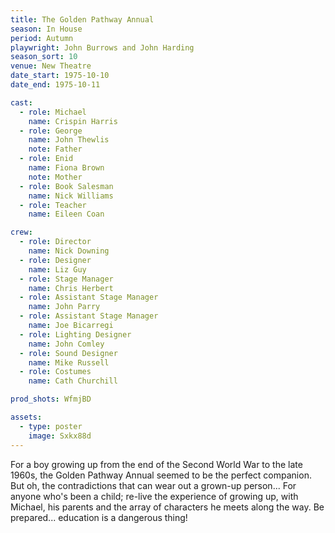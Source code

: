 ```yaml
---
title: The Golden Pathway Annual
season: In House
period: Autumn
playwright: John Burrows and John Harding
season_sort: 10
venue: New Theatre
date_start: 1975-10-10
date_end: 1975-10-11

cast:
  - role: Michael
    name: Crispin Harris
  - role: George
    name: John Thewlis
    note: Father
  - role: Enid
    name: Fiona Brown
    note: Mother
  - role: Book Salesman
    name: Nick Williams
  - role: Teacher
    name: Eileen Coan

crew:
  - role: Director
    name: Nick Downing
  - role: Designer
    name: Liz Guy
  - role: Stage Manager
    name: Chris Herbert
  - role: Assistant Stage Manager
    name: John Parry
  - role: Assistant Stage Manager
    name: Joe Bicarregi
  - role: Lighting Designer
    name: John Comley
  - role: Sound Designer
    name: Mike Russell
  - role: Costumes
    name: Cath Churchill

prod_shots: WfmjBD

assets:
  - type: poster
    image: Sxkx88d
---
```


For a boy growing up from the end of the Second World War to the late 1960s, the Golden Pathway Annual seemed to be the perfect companion. But oh, the contradictions that can wear out a grown-up person... For anyone who's been a child; re-live the experience of growing up, with Michael, his parents and the array of characters he meets along the way. Be prepared... education is a dangerous thing!
